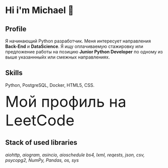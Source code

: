 <h1>Hi i'm  Michael 👋</h1>

## Profile

Я начинающий Python разработчик.
Меня интересует направления <b>Back-End</b> и <b>DataScience</b>.
Я ищу оплачиваемую стажировку или предложение работы на позицию <b>Junior Python Developer</b> по одному из выше указаннныйх или смежных направлениях.

## Skills

Python, PostgreSQL, Docker, HTML5, CSS.

<p><font size="7">Мой профиль на LeetCode</font></p>


## Stack of used libraries

<em>aiohttp, aiogram, asincio, aioschedule
bs4, lxml, reqests, 
json, csv,
psycopg2, NumPy, Pandas,
os, sys</em>



<!--
**Difrat/Difrat** is a ✨ _special_ ✨ repository because its `README.md` (this file) appears on your GitHub profile.

Here are some ideas to get you started:

- 🔭 I’m currently working on ...
- 🌱 I’m currently learning ...
- 👯 I’m looking to collaborate on ...
- 🤔 I’m looking for help with ...
- 💬 Ask me about ...
- 📫 How to reach me: ...
- 😄 Pronouns: ...
- ⚡ Fun fact: ...
-->
